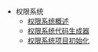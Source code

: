 - 权限系统
  - [权限系统概述](rbac/docs/ch01.md)
  - [权限系统代码生成器](rbac/docs/ch02.md)
  - [权限系统项目初始化](rbac/docs/ch03.md)